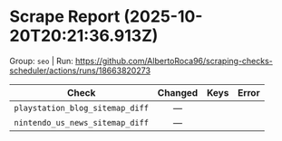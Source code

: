 # Scrape Report (2025-10-20T20:21:36.913Z)

Group: `seo`  |  Run: https://github.com/AlbertoRoca96/scraping-checks-scheduler/actions/runs/18663820273

| Check | Changed | Keys | Error |
|---|:---:|:--|:--|
| `playstation_blog_sitemap_diff` | — |  |  |
| `nintendo_us_news_sitemap_diff` | — |  |  |
